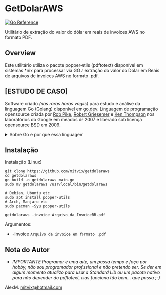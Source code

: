 # GetDolarAWS
[![Go Reference](https://pkg.go.dev/badge/mitvix/cloudcost.svg)](https://pkg.go.dev/mitvix/cloudcost)

Utilitário de extração do valor do dólar em reais de invoices AWS no formato PDF.

## Overview

Este utilitário utiliza o pacote popper-utils (pdftotext) disponível em sistemas *nix para processar via GO a extração do valor do Dólar em Reais de arquivos de invoices AWS no formato .pdf.


## [ESTUDO DE CASO]
Software criado _(nas raras horas vagas)_ para estudo e análise da línguagem Go (Golang) disponível em [go.dev](https://go.dev). Línguagem de programação opensource criada por [Rob Pike](https://pt.wikipedia.org/wiki/Rob_Pike), [Robert Griesemer](https://en.wikipedia.org/wiki/Robert_Griesemer) e [Ken Thompson](https://pt.wikipedia.org/wiki/Ken_Thompson) nos laboratórios do Google em meados de 2007 e liberado sob licença opensource BSD em 2009.

<details>

<summary>Sobre Go e por que essa linguagem</summary>

### Golang

Go foi projetado inicialmente com o objetivo de substituir projetos em C e C++ dentro do Google, por isso possui características simílares a essas línguagens, incluindo sua síntaxe, mas com abstrações voltadas a simplicidade e legibilidade, além de uma forte combinação de suporte a concorrência e desempenho. Sua estrutura automática de gerenciamento de memória (Garbage Collector) facilita a vida do desenvolvedor, mas gera overhead que a deixa pouco atrás em performance quando comparada a C, C++ e Rust, porém, muito a frente em desempenho em relação a Python, Java, PHP e etc. 

E mesmo perdendo em performance para Rust e C++, Go se tornou uma línguagem equilibrada que combina estruturas de baixo nível de C com a usabilidade do mundo moderno e sem o pesadelo da Orientação a Objetos, fazendo dela uma línguagem de programação simples, completa e perfeita para o uso em APIs, Micro serviços, Web Dev, Cloud e etc. 

Dentre os principais projetos escritos em Go, temos Kubernetes, kubectl, Minikube, Docker e outros. Veja mais em [https://go.dev/solutions/cloud#use-case](https://go.dev/solutions/cloud#use-case)

### Por que Go ?

_"Queria que fosse em que? C, Rust ???? mal sei fazer em Go, não sai da 5º série..."_


</details>

## Instalação

Instalação (Linux)
```
git clone https://github.com/mitvix/getdolaraws
cd getdolaraws
go build -o getdolaraws main.go
sudo mv getdolaraws /usr/local/bin/getdolaraws

# Debian, Ubuntu etc
sudo apt install popper-utils
# Arch, Manjaro etc
sudo pacman -Syu popper-utils

getdolaraws -invoice Arquivo_da_InvoiceBR.pdf

```

Argumentos:

* -invoice `Arquivo da invoice em formato .pdf`


## Nota do Autor

* _IMPORTANTE Programar é uma arte, um passa tempo e faço por hobby, não sou programador profissional e não pretendo ser. Se der em algum momento atualizo para usar a Standard Lib ou um pacote nativo para não depender do pdftotext, mas funciona tão bem... que passa ;-)_

AlexM. <mitvix@hotmail.com>
